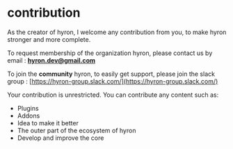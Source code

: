 
<script>
  ((window.gitter = {}).chat = {}).options = {
    room: ''
  };
</script>
<script src="https://sidecar.gitter.im/dist/sidecar.v1.js" async defer></script>


# contribution

As the creator of hyron, I welcome any contribution from you, to make hyron stronger and more complete.

To request membership of the organization hyron, please contact us by email : **hyron.dev@gmail.com**

To join the **community** hyron, to easily get support, please join the slack group : [https://hyron-group.slack.com/](https://hyron-group.slack.com/)

Your contribution is unrestricted. You can contribute any content such as:

* Plugins
* Addons
* Idea to make it better
* The outer part of the ecosystem of hyron
* Develop and improve the core
